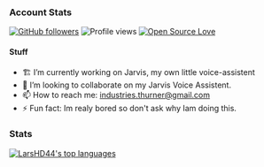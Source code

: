 ### Account Stats
[![GitHub followers](https://img.shields.io/github/followers/LarsHD44.svg?style=social&label=Follow&maxAge=2592000)](https://github.com/LarsHD44?tab=followers) 
![Profile views](https://gpvc.arturio.dev/LarsHD44)
[![Open Source Love](https://badges.frapsoft.com/os/v1/open-source.png?v=103)](https://github.com/LarsHD44/)

#### Stuff
- 🏗️ I’m currently working on Jarvis, my own little voice-assistent
- 👯 I’m looking to collaborate on my Jarvis Voice Assistent.
- 📫 How to reach me: industries.thurner@gmail.com
- ⚡ Fun fact: Im realy bored so don't ask why Iam doing this.

### Stats
[![LarsHD44's top languages](https://github-readme-stats.vercel.app/api/top-langs/?username=LarsHD44&theme=blue-green)](https://github.com/LarsHD44)
